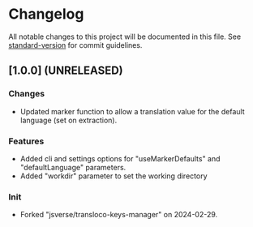# Changelog

All notable changes to this project will be documented in this file. See [standard-version](https://github.com/conventional-changelog/standard-version) for commit guidelines.

## [1.0.0] (UNRELEASED)

### Changes 
* Updated marker function to allow a translation value for the default language (set on extraction).

### Features 
* Added cli and settings options for "useMarkerDefaults" and "defaultLanguage" parameters.
* Added "workdir" parameter to set the working directory
 
### Init
* Forked "jsverse/transloco-keys-manager" on 2024-02-29.